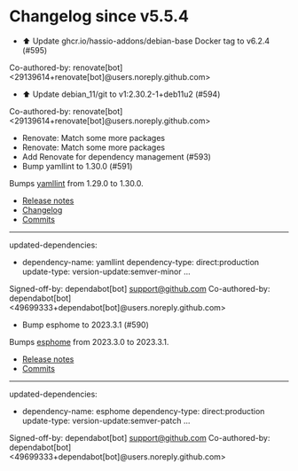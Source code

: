 # Changelog since v5.5.4
- ⬆️ Update ghcr.io/hassio-addons/debian-base Docker tag to v6.2.4 (#595)

Co-authored-by: renovate[bot] <29139614+renovate[bot]@users.noreply.github.com> 
- ⬆️ Update debian_11/git to v1:2.30.2-1+deb11u2 (#594)

Co-authored-by: renovate[bot] <29139614+renovate[bot]@users.noreply.github.com> 
- Renovate: Match some more packages 
- Renovate: Match some more packages 
- Add Renovate for dependency management (#593) 
- Bump yamllint to 1.30.0 (#591)

Bumps [yamllint](https://github.com/adrienverge/yamllint) from 1.29.0 to 1.30.0.
- [Release notes](https://github.com/adrienverge/yamllint/releases)
- [Changelog](https://github.com/adrienverge/yamllint/blob/master/CHANGELOG.rst)
- [Commits](https://github.com/adrienverge/yamllint/compare/v1.29.0...v1.30.0)

---
updated-dependencies:
- dependency-name: yamllint
  dependency-type: direct:production
  update-type: version-update:semver-minor
...

Signed-off-by: dependabot[bot] <support@github.com>
Co-authored-by: dependabot[bot] <49699333+dependabot[bot]@users.noreply.github.com> 
- Bump esphome to 2023.3.1 (#590)

Bumps [esphome](https://github.com/esphome/esphome) from 2023.3.0 to 2023.3.1.
- [Release notes](https://github.com/esphome/esphome/releases)
- [Commits](https://github.com/esphome/esphome/compare/2023.3.0...2023.3.1)

---
updated-dependencies:
- dependency-name: esphome
  dependency-type: direct:production
  update-type: version-update:semver-patch
...

Signed-off-by: dependabot[bot] <support@github.com>
Co-authored-by: dependabot[bot] <49699333+dependabot[bot]@users.noreply.github.com> 
